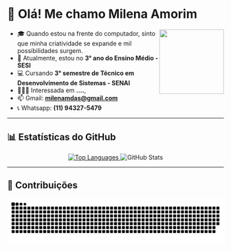 # 🌸 Olá! Me chamo Milena Amorim 

<img   height=150px width=150px align="right" src="https://i.pinimg.com/736x/bb/3d/38/bb3d3803377232643267fda0ea0c2c54.jpg" />

- 🎓 Quando estou na frente do computador, sinto que minha criatividade se expande e mil possibilidades surgem. 
- 📖 Atualmente, estou no **3° ano do Ensino Médio - SESI**
- 💻 Cursando **3° semestre de Técnico em Desenvolvimento de Sistemas - SENAI**
- 👩🏻‍💻 Interessada em **....**,
- 📫 Gmail: **milenamdas@gmail.com**
- 📞 Whatsapp: **(11) 94327-5479**

---

## 📊 Estatísticas do GitHub

<div align="center">
  <a href="https://github.com/anuraghazra/github-readme-stats">
    <img src="https://github-readme-stats.vercel.app/api/top-langs/?username=xsmilena&layout=compact&langs_count=6&theme=radical" alt="Top Languages"/>
  </a>
  <img src="https://github-readme-stats.vercel.app/api?username=xsmilena&show_icons=true&theme=radical" alt="GitHub Stats"/>
</div>

---

## 🐍 Contribuições

<div align="center">
  <picture>
    <source media="(prefers-color-scheme: dark)" srcset="https://raw.githubusercontent.com/platane/platane/output/github-contribution-grid-snake-dark.svg">
    <source media="(prefers-color-scheme: light)" srcset="https://raw.githubusercontent.com/platane/platane/output/github-contribution-grid-snake.svg">
    <img alt="GitHub Contribution Snake" src="https://raw.githubusercontent.com/platane/platane/output/github-contribution-grid-snake.svg">
  </picture>
</div>
